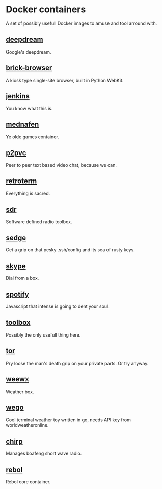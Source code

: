 # Docker containers 

A set of possibly usefull Docker images to amuse and tool arround with.

## [deepdream](deepdream/)
Google's deepdream.

## [brick-browser](brick-browser/)
A kiosk type single-site browser, built in Python WebKit.

## [jenkins](jenkins/)
You know what this is.

## [mednafen](mednafen/)
Ye olde games container.

## [p2pvc](p2pvc/)
Peer to peer text based video chat, because we can.

## [retroterm](retroterm/)
Everything is sacred.

## [sdr](sdr/)
Software defined radio toolbox.

## [sedge](sedge/)
Get a grip on that pesky .ssh/config and its sea of rusty keys.

## [skype](skype/)
Dial from a box.

## [spotify](spotify/)
Javascript that intense is going to dent your soul.

## [toolbox](toolbox/)
Possibly the only usefull thing here. 

## [tor](tor/)
Pry loose the man's death grip on your private parts. Or try anyway.

## [weewx](weewx/)
Weather box.

## [wego](wego/)
Cool terminal weather toy written in go, needs API key from worldweatheronline.

## [chirp](chirp/)
Manages boafeng short wave radio.

## [rebol](rebol/)
Rebol core container.

